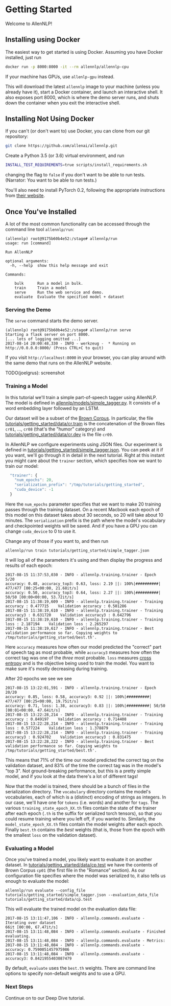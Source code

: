 # Getting Started

Welcome to AllenNLP!

## Installing using Docker

The easiest way to get started is using Docker. Assuming you have Docker installed, just run

```bash
docker run -p 8000:8000 -it --rm allennlp/allennlp-cpu
```

If your machine has GPUs, use `allenlp-gpu` instead.

This will download the latest `allennlp` image to your machine
(unless you already have it),
start a Docker container, and launch an interactive shell.
It also exposes port 8000, which is where the demo server runs,
and shuts down the container when you exit the interactive shell.

## Installing Not Using Docker

If you can't (or don't want to) use Docker, you can clone from our git repository:

```bash
git clone https://github.com/allenai/allennlp.git
```

Create a Python 3.5 (or 3.6) virtual environment, and run

```bash
INSTALL_TEST_REQUIREMENTS=true scripts/install_requirements.sh
```

changing the flag to `false` if you don't want to be able to run tests.
(Narrator: You want to be able to run tests.)

You'll also need to install PyTorch 0.2, following the appropriate instructions
from [their website](http://pytorch.org/).

## Once You've Installed

A lot of the most common functionality can be accessed through the command line tool `allennlp/run`:

```
(allennlp) root@9175b60b4e52:/stage# allennlp/run
usage: run [command]

Run AllenNLP

optional arguments:
  -h, --help  show this help message and exit

Commands:

    bulk      Run a model in bulk.
    train     Train a model
    serve     Run the web service and demo.
    evaluate  Evaluate the specified model + dataset
```

### Serving the Demo

The `serve` command starts the demo server.

```
(allennlp) root@9175b60b4e52:/stage# allennlp/run serve
Starting a flask server on port 8000.
[... lots of logging omitted ...]
2017-08-14 20:00:48,330 - INFO - werkzeug -  * Running on http://0.0.0.0:8000/ (Press CTRL+C to quit)
```

If you visit `http://localhost:8000` in your browser, you can play around with the same demo
that runs on the AllenNLP website.

TODO(joelgrus): screenshot

### Training a Model

In this tutorial we'll train a simple part-of-speech tagger using AllenNLP.
The model is defined in [allennlp/models/simple_tagger.py](https://github.com/allenai/allennlp/blob/master/allennlp/models/simple_tagger.py).
It consists of a word embedding layer followed by an LSTM.

Our dataset will be a subset of the [Brown Corpus](http://www.nltk.org/nltk_data/).
In particular, the file [tutorials/getting_started/data/cr.train](https://github.com/allenai/allennlp/blob/master/tutorials/getting_started/data/cr.train)
is the concatenation of the Brown files `cr01`, ..., `cr08` (that's the "humor" category)
and [tutorials/getting_started/data/cr.dev](https://github.com/allenai/allennlp/blob/master/tutorials/getting_started/data/cr.test) is the file `cr09`.

In AllenNLP we configure experiments using JSON files. Our experiment is defined in
[tutorials/getting_started/simple_tagger.json](https://github.com/allenai/allennlp/blob/master/tutorials/getting_started/simple_tagger.json). You can peek at it
if you want, we'll go through it in detail in the next tutorial.  Right at this instant
you might care about the `trainer` section, which specifies how we want to train our model:

```js
  "trainer": {
    "num_epochs": 20,
    "serialization_prefix": "/tmp/tutorials/getting_started",
    "cuda_device": -1
  }
```

Here the `num_epochs` parameter specifies that we want to make 20 training passes through the training dataset.
On a recent Macbook each epoch of this model on this dataset takes about 30 seconds, so 20 will take about 10 minutes.
The `serialization` prefix is the path where the model's vocabulary and checkpointed weights will be saved.
And if you have a GPU you can change `cuda_device` to 0 to use it.

Change any of those if you want to, and then run

```
allennlp/run train tutorials/getting_started/simple_tagger.json
```

It will log all of the parameters it's using and then display the progress and results of each epoch:

```
2017-08-15 11:37:53,030 - INFO - allennlp.training.trainer - Epoch 5/20
accuracy: 0.48, accuracy_top3: 0.63, loss: 2.19 ||: 100%|##########| 477/477 [00:25<00:00, 21.68it/s]
accuracy: 0.50, accuracy_top3: 0.64, loss: 2.27 ||: 100%|##########| 50/50 [00:00<00:00, 53.72it/s]
2017-08-15 11:38:19,609 - INFO - allennlp.training.trainer - Training accuracy : 0.477715    Validation accuracy : 0.501286
2017-08-15 11:38:19,610 - INFO - allennlp.training.trainer - Training accuracy3 : 0.631720    Validation accuracy3 : 0.642796
2017-08-15 11:38:19,610 - INFO - allennlp.training.trainer - Training loss : 2.187194    Validation loss : 2.265297
2017-08-15 11:38:19,617 - INFO - allennlp.training.trainer - Best validation performance so far. Copying weights to /tmp/tutorials/getting_started/best.th'.
```

Here `accuracy` measures how often our model predicted the "correct" part of speech tag as most probable,
while `accuracy3` measures how often the correct tag was one of the _three_ most probable.
`loss` measures [cross entropy](https://en.wikipedia.org/wiki/Cross_entropy)
 and is the objective being used to train the model. You want to make sure
 it's mostly decreasing during training.

After 20 epochs we see we see

```
2017-08-15 13:22:01,591 - INFO - allennlp.training.trainer - Epoch 20/20
accuracy: 0.85, loss: 0.58, accuracy3: 0.92 ||: 100%|##########| 477/477 [00:25<00:00, 19.75it/s]
accuracy: 0.71, loss: 1.38, accuracy3: 0.83 ||: 100%|##########| 50/50 [00:01<00:00, 47.64it/s]
2017-08-15 13:22:28,214 - INFO - allennlp.training.trainer - Training accuracy : 0.849197    Validation accuracy : 0.714408
2017-08-15 13:22:28,214 - INFO - allennlp.training.trainer - Training loss : 0.577224    Validation loss : 1.378879
2017-08-15 13:22:28,214 - INFO - allennlp.training.trainer - Training accuracy3 : 0.924702    Validation accuracy3 : 0.831475
2017-08-15 13:22:28,222 - INFO - allennlp.training.trainer - Best validation performance so far. Copying weights to /tmp/tutorials/getting_started/best.th'.
```

This means that 71% of the time our model predicted the correct tag on the validation dataset,
and 83% of the time the correct tag was in the model's "top 3".
Not ground-breaking performance, but this is a pretty simple model, and
if you look at the data there's a lot of different tags!

Now that the model is trained, there should be a bunch of files in the serialization directory. The `vocabulary` directory
contains the model's vocabularies, each of which is a (distinct) encoding of strings as integers.
In our case, we'll have one for `tokens` (i.e. words) and another for `tags`. The various
`training_state_epoch_XX.th` files contain the state of the trainer after each epoch (`.th` is the suffix for serialized torch tensors),
so that you could resume training where you left off, if you wanted to.
Similarly, the `model_state_epoch_XX.th` files contain the model weights after each epoch.
Finally `best.th` contains the *best* weights (that is, those from the epoch with the smallest `loss` on the validation dataset).

### Evaluating a Model

Once you've trained a model, you likely want to evaluate it on another dataset.
In [tutorials/getting_started/data/cp.test](https://github.com/allenai/allennlp/blob/master/tutorials/getting_started/data/cp.test)
we have the contents of Brown Corpus `cp01` (the first file in the "Romance" section).  As our configuration file specifies where
the model was serialized to, it also tells us enough to evaluate the model:

```
allennlp/run evaluate --config_file tutorials/getting_started/simple_tagger.json --evaluation_data_file tutorials/getting_started/data/cp.test
```

This will evaluate the trained model on the evaluation data file:

```
2017-08-15 13:11:47,106 - INFO - allennlp.commands.evaluate - Iterating over dataset
66it [00:00, 67.47it/s]
2017-08-15 13:11:48,084 - INFO - allennlp.commands.evaluate - Finished evaluating.
2017-08-15 13:11:48,084 - INFO - allennlp.commands.evaluate - Metrics:
2017-08-15 13:11:48,084 - INFO - allennlp.commands.evaluate - accuracy: 0.7590051457975986
2017-08-15 13:11:48,084 - INFO - allennlp.commands.evaluate - accuracy3: 0.8421955403087479
```

By default, `evaluate` uses the `best.th` weights. There are command line options to specify non-default weights
and to use a GPU.

### Next Steps

Continue on to our Deep Dive tutorial.
